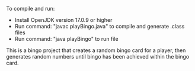 To compile and run:
- Install OpenJDK version 17.0.9 or higher
- Run command: "javac playBingo.java" to compile and generate .class files
- Run command: "java playBingo" to run file

This is a bingo project that creates a random bingo card for a player, then generates random numbers until bingo has been achieved within the bingo card.
